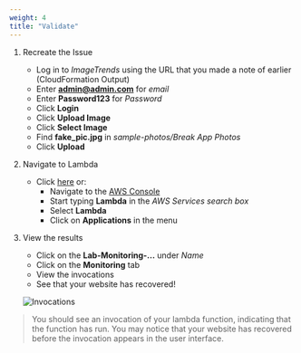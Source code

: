 ```yaml
---
weight: 4
title: "Validate"
---
```


1. Recreate the Issue

    - Log in to *ImageTrends* using the URL that you made a note of earlier (CloudFormation Output)
    - Enter **admin@admin.com** for *email*
    - Enter **Password123** for *Password*    
    - Click **Login**
    - Click **Upload Image**
    - Click **Select Image**
    - Find **fake_pic.jpg** in *sample-photos/Break App Photos*
    - Click **Upload**

1. Navigate to Lambda
    - Click [here](https://eu-west-1.console.aws.amazon.com/lambda/home?region=eu-west-1#/functions) or: 
        - Navigate to the [AWS Console](https://eu-west-1.console.aws.amazon.com/console/home?region=eu-west-1)
        - Start typing **Lambda** in the *AWS Services search box*
        - Select **Lambda**
        - Click on **Applications** in the menu

1. View the results
    - Click on the **Lab-Monitoring-...** under *Name*
    - Click on the **Monitoring** tab
    - View the invocations
    - See that your website has recovered!

    ![Invocations](../../images/invocations.png)

> You should see an invocation of your lambda function, indicating that the function has run. You may notice that your website has recovered before the invocation appears in the user interface. 





